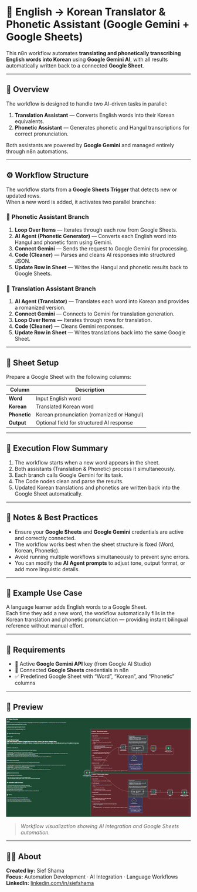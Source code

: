 # 🧠 **English → Korean Translator & Phonetic Assistant (Google Gemini + Google Sheets)**

This n8n workflow automates **translating and phonetically transcribing English words into Korean** using **Google Gemini AI**, with all results automatically written back to a connected **Google Sheet**.

---

## 🚀 **Overview**

The workflow is designed to handle two AI-driven tasks in parallel:

1. **Translation Assistant** — Converts English words into their Korean equivalents.  
2. **Phonetic Assistant** — Generates phonetic and Hangul transcriptions for correct pronunciation.

Both assistants are powered by **Google Gemini** and managed entirely through n8n automations.

---

## ⚙️ **Workflow Structure**

The workflow starts from a **Google Sheets Trigger** that detects new or updated rows.  
When a new word is added, it activates two parallel branches:

### 🔁 **Phonetic Assistant Branch**
1. **Loop Over Items** — Iterates through each row from Google Sheets.  
2. **AI Agent (Phonetic Generator)** — Converts each English word into Hangul and phonetic form using Gemini.  
3. **Connect Gemini** — Sends the request to Google Gemini for processing.  
4. **Code (Cleaner)** — Parses and cleans AI responses into structured JSON.  
5. **Update Row in Sheet** — Writes the Hangul and phonetic results back to Google Sheets.

### 🔁 **Translation Assistant Branch**
1. **AI Agent (Translator)** — Translates each word into Korean and provides a romanized version.  
2. **Connect Gemini** — Connects to Gemini for translation generation.  
3. **Loop Over Items** — Iterates through rows for translation.  
4. **Code (Cleaner)** — Cleans Gemini responses.  
5. **Update Row in Sheet** — Writes translations back into the same Google Sheet.

---

## 📘 **Sheet Setup**

Prepare a Google Sheet with the following columns:

| Column | Description |
|---------|--------------|
| **Word** | Input English word |
| **Korean** | Translated Korean word |
| **Phonetic** | Korean pronunciation (romanized or Hangul) |
| **Output** | Optional field for structured AI response |

---

## 🧩 **Execution Flow Summary**

1. The workflow starts when a new word appears in the sheet.  
2. Both assistants (Translation & Phonetic) process it simultaneously.  
3. Each branch calls Google Gemini for its task.  
4. The Code nodes clean and parse the results.  
5. Updated Korean translations and phonetics are written back into the Google Sheet automatically.

---

## 🧠 **Notes & Best Practices**

- Ensure your **Google Sheets** and **Google Gemini** credentials are active and correctly connected.  
- The workflow works best when the sheet structure is fixed (Word, Korean, Phonetic).  
- Avoid running multiple workflows simultaneously to prevent sync errors.  
- You can modify the **AI Agent prompts** to adjust tone, output format, or add more linguistic details.  

---

## 🧪 **Example Use Case**

A language learner adds English words to a Google Sheet.  
Each time they add a new word, the workflow automatically fills in the Korean translation and phonetic pronunciation — providing instant bilingual reference without manual effort.

---

## 🪪 **Requirements**

- 🔑 Active **Google Gemini API** key (from Google AI Studio)  
- 📄 Connected **Google Sheets** credentials in n8n  
- ✅ Predefined Google Sheet with “Word”, “Korean”, and “Phonetic” columns  

---

## 📸 **Preview**

<p align="center">
  <img src="../assets/korean-translator-workflow.png" alt="Korean Translator Workflow" width="800">
</p>

> *Workflow visualization showing AI integration and Google Sheets automation.*

---

## 👨‍💼 **About**

**Created by:** Sief Shama  
**Focus:** Automation Development · AI Integration · Language Workflows  
**LinkedIn:** [linkedin.com/in/siefshama](https://www.linkedin.com/in/siefshama/)

